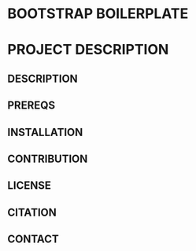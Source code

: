 # BOOTSTRAP BOILERPLATE

# PROJECT DESCRIPTION

## DESCRIPTION


## PREREQS

## INSTALLATION

## CONTRIBUTION

## LICENSE

## CITATION

## CONTACT 
